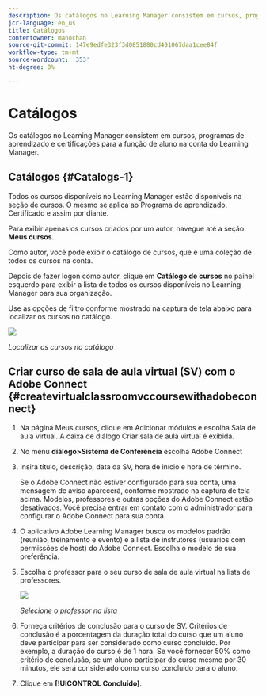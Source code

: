 ```yaml
---
description: Os catálogos no Learning Manager consistem em cursos, programas de aprendizado e certificações para a função de aluno na conta do Learning Manager.
jcr-language: en_us
title: Catálogos
contentowner: manochan
source-git-commit: 147e9edfe323f3d0851880cd401067daa1cee84f
workflow-type: tm+mt
source-wordcount: '353'
ht-degree: 0%

---
```




# Catálogos

Os catálogos no Learning Manager consistem em cursos, programas de aprendizado e certificações para a função de aluno na conta do Learning Manager.

## Catálogos {#Catalogs-1}

Todos os cursos disponíveis no Learning Manager estão disponíveis na seção de cursos. O mesmo se aplica ao Programa de aprendizado, Certificado e assim por diante.

Para exibir apenas os cursos criados por um autor, navegue até a seção **Meus cursos**.

Como autor, você pode exibir o catálogo de cursos, que é uma coleção de todos os cursos na conta.

Depois de fazer logon como autor, clique em **Catálogo de cursos** no painel esquerdo para exibir a lista de todos os cursos disponíveis no Learning Manager para sua organização.

Use as opções de filtro conforme mostrado na captura de tela abaixo para localizar os cursos no catálogo.

![](assets/search-options.png)

*Localizar os cursos no catálogo*

## Criar curso de sala de aula virtual (SV) com o Adobe Connect {#createvirtualclassroomvccoursewithadobeconnect}

1. Na página Meus cursos, clique em Adicionar módulos e escolha Sala de aula virtual. A caixa de diálogo Criar sala de aula virtual é exibida.
1. No menu **diálogo>Sistema de Conferência** escolha Adobe Connect
1. Insira título, descrição, data da SV, hora de início e hora de término.

   Se o Adobe Connect não estiver configurado para sua conta, uma mensagem de aviso aparecerá, conforme mostrado na captura de tela acima. Modelos, professores e outras opções do Adobe Connect estão desativados. Você precisa entrar em contato com o administrador para configurar o Adobe Connect para sua conta.

1. O aplicativo Adobe Learning Manager busca os modelos padrão (reunião, treinamento e evento) e a lista de instrutores (usuários com permissões de host) do Adobe Connect. Escolha o modelo de sua preferência.

1. Escolha o professor para o seu curso de sala de aula virtual na lista de professores.

   ![](assets/choose-instructor.png)

   *Selecione o professor na lista*

1. Forneça critérios de conclusão para o curso de SV. Critérios de conclusão é a porcentagem da duração total do curso que um aluno deve participar para ser considerado como curso concluído. Por exemplo, a duração do curso é de 1 hora. Se você fornecer 50% como critério de conclusão, se um aluno participar do curso mesmo por 30 minutos, ele será considerado como curso concluído para o aluno.

1. Clique em **[!UICONTROL Concluído]**.
